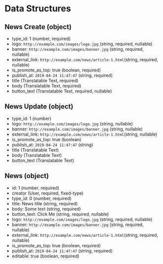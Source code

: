 # Data Structures

## News Create (object)
+ type_id: 1 (number, required)
+ logo: `http://example.com/images/logo.jpg` (string, required, nullable)
+ banner: `http://example.com/images/banner.jpg` (string, required, nullable)
+ external_link: `http://example.com/news/article-1.html`(string, required, nullable)
+ is_promote_as_top: true (boolean, required)
+ publish_at: `2019-04-24 11:47:47` (string, required)
+ title (Translatable Text, required)
+ body (Translatable Text, required)
+ button_text (Translatable Text, required, nullable)

## News Update (object)
+ type_id: 1 (number)
+ logo: `http://example.com/images/logo.jpg` (string, nullable)
+ banner: `http://example.com/images/banner.jpg` (string, nullable)
+ external_link: `http://example.com/news/article-1.html`(string, nullable)
+ is_promote_as_top: true (boolean)
+ publish_at: `2019-04-24 11:47:47` (string)
+ title (Translatable Text)
+ body (Translatable Text)
+ button_text (Translatable Text)

## News (object)
+ id: 1 (number, required)
+ creator (User, required, fixed-type)
+ type_id: 0 (number, required)
+ title: News title (string, required)
+ body: Some text (string, required)
+ button_text: Click Me (string, required, nullable)
+ logo: `http://example.com/images/logo.jpg` (string, required, nullable)
+ banner: `http://example.com/images/banner.jpg` (string, required, nullable)
+ external_link: `http://example.com/news/article-1.html`(string, required, nullable)
+ is_promote_as_top: true (boolean, required)
+ publish_at: `2019-04-24 11:47:47` (string, required)
+ editable: true (boolean, required)
